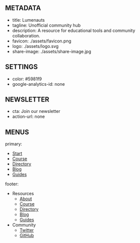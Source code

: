 ## METADATA
- title: Lumenauts
- tagline: Unofficial community hub
- description: A resource for educational tools and community collaboration.
- favicon: ./assets/favicon.png
- logo: ./assets/logo.svg
- share-image: ./assets/share-image.jpg

## SETTINGS
- color: #5981f9
- google-analytics-id: none

## NEWSLETTER
- cta: Join our newsletter
- action-url: none

## MENUS
primary:
- [Start](./start.md)
- [Course](./course)
- [Directory](./directory)
- [Blog](./blog)
- [Guides](./guides)

footer:
- Resources
  - [About](./about.md)
  - [Course](./course)
  - [Directory](./directory)
  - [Blog](./blog)
  - [Guides](./guides)
- Community
  - [Twitter](https://twitter.com/lumenauts)
  - [GitHub](https://github.com/lumenauts)